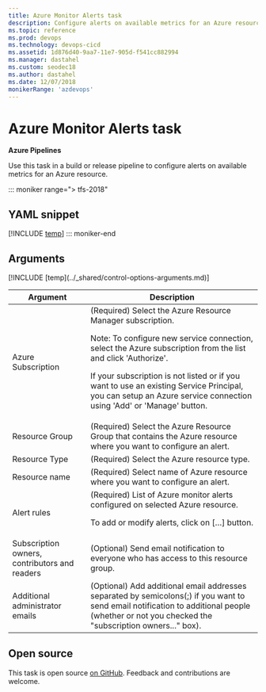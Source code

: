 ```yaml
---
title: Azure Monitor Alerts task
description: Configure alerts on available metrics for an Azure resource
ms.topic: reference
ms.prod: devops
ms.technology: devops-cicd
ms.assetid: 1d876d40-9aa7-11e7-905d-f541cc882994
ms.manager: dastahel
ms.custom: seodec18
ms.author: dastahel
ms.date: 12/07/2018
monikerRange: 'azdevops'
---
```


# Azure Monitor Alerts task

**Azure Pipelines**

Use this task in a build or release pipeline to configure alerts on available metrics for an Azure resource.

::: moniker range="> tfs-2018"
## YAML snippet
[!INCLUDE [temp](../_shared/yaml/AzureMonitorAlertsV0.md)]
::: moniker-end

## Arguments

<table><thead><tr><th>Argument</th><th>Description</th></tr></thead>
<tr><td>Azure Subscription</td><td>(Required) Select the Azure Resource Manager subscription.

Note: To configure new service connection, select the Azure subscription from the list and click 'Authorize'.

If your subscription is not listed or if you want to use an existing Service Principal, you can setup an Azure service connection using 'Add' or 'Manage' button.</td></tr>
<tr><td>Resource Group</td><td>(Required) Select the Azure Resource Group that contains the Azure resource where you want to configure an alert.</td></tr>
<tr><td>Resource Type</td><td>(Required) Select the Azure resource type.</td></tr>
<tr><td>Resource name</td><td>(Required) Select name of Azure resource where you want to configure an alert.</td></tr>
<tr><td>Alert rules</td><td>(Required) List of Azure monitor alerts configured on selected Azure resource.

To add or modify alerts, click on […] button.</td></tr>
<tr><td>Subscription owners, contributors and readers</td><td>(Optional) Send email notification to everyone who has access to this resource group.</td></tr>
<tr><td>Additional administrator emails</td><td>(Optional) Add additional email addresses separated by semicolons(;) if you want to send email notification to additional people (whether or not you checked the "subscription owners..." box).</td></tr>
[!INCLUDE [temp](../_shared/control-options-arguments.md)]
</table>

## Open source

This task is open source [on GitHub](https://github.com/Microsoft/azure-pipelines-tasks). Feedback and contributions are welcome.

